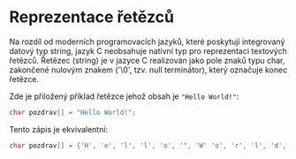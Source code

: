 # Reprezentace řetězců
Na rozdíl od moderních programovacích jazyků, které poskytují integrovaný datový typ string, jazyk C neobsahuje nativní typ pro reprezentaci textových řetězců. Řetězec (string) je v jazyce C realizován jako pole znaků typu char, zakončené nulovým znakem ('\0', tzv. null terminátor), který označuje konec řetězce.

Zde je přiložený příklad řetězce jehož obsah je `"Hello World!"`:
```c
char pozdrav[] = "Hello World!";
```
Tento zápis je ekvivalentní:
```c
char pozdrav[] = {'H', 'e', 'l', 'l', 'o', '', 'W' 'o', 'r', 'l', 'd', '!', '\0'};
```